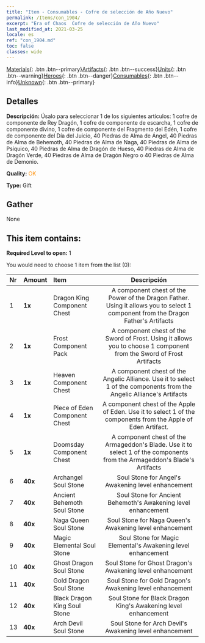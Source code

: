 ```yaml
---
title: "Item - Consumables - Cofre de selección de Año Nuevo"
permalink: /Items/con_1904/
excerpt: "Era of Chaos  Cofre de selección de Año Nuevo"
last_modified_at: 2021-03-25
locale: es
ref: "con_1904.md"
toc: false
classes: wide
---
```

 [Materials](/es/Items/){: .btn .btn--primary}[Artifacts](/es/Items/Artifacts/){: .btn .btn--success}[Units](/es/Items/Units/){: .btn .btn--warning}[Heroes](/es/Items/Heroes/){: .btn .btn--danger}[Consumables](/es/Items/Consumables/){: .btn .btn--info}[Unknown](/es/Items/Unknown/){: .btn .btn--primary}

## Detalles
 **Descripción:** Úsalo para seleccionar 1 de los siguientes artículos: 1 cofre de componente de Rey Dragón, 1 cofre de componente de escarcha, 1 cofre de componente divino, 1 cofre de componente del Fragmento del Edén, 1 cofre de componente del Día del Juicio, 40 Piedras de Alma de Ángel, 40 Piedras de Alma de Behemoth, 40 Piedras de Alma de Naga, 40 Piedras de Alma de Psíquico, 40 Piedras de Alma de Dragón de Hueso, 40 Piedras de Alma de Dragón Verde, 40 Piedras de Alma de Dragón Negro o 40 Piedras de Alma de Demonio.

 **Quality:** <span style="color: #FF8C00">OK</span>

 **Type:** Gift

## Gather

  None

## This item contains:

 **Required Level to open:** 1

 You would need to choose 1 item from the list (0):

  | Nr | Amount |     Item    | Descripción |
  |:---|:-------|:------------|:-----------:|
  | 1 |  **1x** | Dragon King Component Chest | A component chest of the Power of the Dragon Father. Using it allows you to select 1 component from the Dragon Father's Artifacts  | 
  | 2 |  **1x** | Frost Component Pack | A component chest of the Sword of Frost. Using it allows you to choose 1 component from the Sword of Frost Artifacts  | 
  | 3 |  **1x** | Heaven Component Chest | A component chest of the Angelic Alliance. Use it to select 1 of the components from the Angelic Alliance's Artifacts  | 
  | 4 |  **1x** | Piece of Eden Component Chest | A component chest of the Apple of Eden. Use it to select 1 of the components from the Apple of Eden Artifact.  | 
  | 5 |  **1x** | Doomsday Component Chest | A component chest of the Armageddon's Blade. Use it to select 1 of the components from the Armageddon's Blade's Artifacts  | 
  | 6 |  **40x** | Archangel Soul Stone | Soul Stone for Angel's Awakening level enhancement  | 
  | 7 |  **40x** | Ancient Behemoth Soul Stone | Soul Stone for Ancient Behemoth's Awakening level enhancement  | 
  | 8 |  **40x** | Naga Queen Soul Stone | Soul Stone for Naga Queen's Awakening level enhancement  | 
  | 9 |  **40x** | Magic Elemental Soul Stone | Soul Stone for Magic Elemental's Awakening level enhancement  | 
  | 10 |  **40x** | Ghost Dragon Soul Stone | Soul Stone for Ghost Dragon's Awakening level enhancement  | 
  | 11 |  **40x** | Gold Dragon Soul Stone | Soul Stone for Gold Dragon's Awakening level enhancement  | 
  | 12 |  **40x** | Black Dragon King Soul Stone | Soul Stone for Black Dragon King's Awakening level enhancement  | 
  | 13 |  **40x** | Arch Devil Soul Stone | Soul Stone for Arch Devil's Awakening level enhancement  | 
